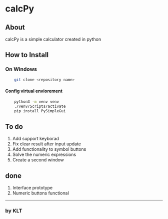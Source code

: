 # calcPy

## About

calcPy is a simple calculator created in python

## How to Install

### On Windows

``` bash
    git clone <repository name>
```

#### Config virtual enviorement

``` bash
    python3 -m venv venv
    ./venv/Scripts/activate
    pip install PySimpleGui
```

## To do

1. Add support keyborad
1. Fix clear result after input update
1. Add functionality to symbol buttons
1. Solve the numeric expressions
1. Create a second window

## done

1. Interface prototype
1. Numeric buttons functional

---

### by KLT
